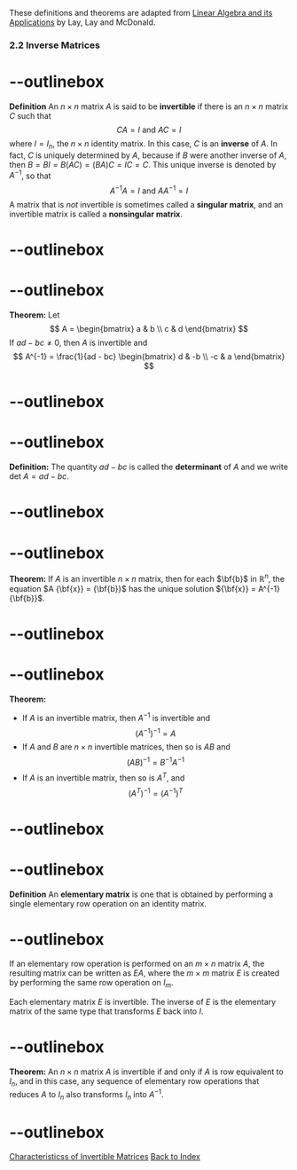 These definitions and theorems are adapted from [Linear Algebra and its Applications](https://www.cartagena99.com/recursos/alumnos/temarios/210609113348-Linear%20Algebra%20and%20its%20applications.pdf) by Lay, Lay and McDonald.

### 2.2 Inverse Matrices

# --outlinebox
**Definition**  An $n \times n$ matrix $A$ is said to be **invertible** if there is an $n \times n$ matrix $C$ such that 
$$CA = I \text{  and  } AC = I$$
where $I = I_n$, the $n \times n$ identity matrix.  In this case, $C$ is an **inverse** of $A$.  In fact, $C$ is uniquely determined by $A$, because if $B$ were another inverse of $A$, then $B = BI = B(AC) = (BA)C = IC = C$. This unique inverse is denoted by $A^{-1}$, so that 
$$A^{-1}A = I \text{  and  } AA^{-1} = I$$
A matrix that is *not* invertible is sometimes called a **singular matrix**, and an invertible matrix is called a **nonsingular matrix**.
# --outlinebox

# --outlinebox
**Theorem:** Let 
$$ A = 
\begin{bmatrix}
a & b  \\
c & d 
\end{bmatrix}
$$
If $ad - bc \not = 0$, then $A$ is invertible and 
$$ A^{-1} = \frac{1}{ad - bc}
\begin{bmatrix}
d & -b  \\
-c & a 
\end{bmatrix}
$$
# --outlinebox


# --outlinebox
**Definition:** The quantity $ad - bc$ is called the **determinant** of $A$ and we write $\text{det } A = ad -bc$.
# --outlinebox

# --outlinebox
**Theorem:** If $A$ is an invertible $n \times n$ matrix, then for each $\bf{b}$ in $\mathbb{R}^n$, the equation $A {\bf{x}} = {\bf{b}}$ has the unique solution ${\bf{x}} = A^{-1}{\bf{b}}$.

# --outlinebox

# --outlinebox
**Theorem:** 
- If $A$ is an invertible matrix, then $A^{-1}$ is invertible and 
$$(A^{-1})^{-1} = A$$
- If $A$ and $B$ are $n \times n$ invertible matrices, then so is $AB$ and 
$$(AB)^{-1} = B^{-1}A^{-1}$$
- If $A$ is an invertible matrix, then so is $A^T$, and 
$$(A^T)^{-1} = (A^{-1})^T$$

# --outlinebox


# --outlinebox
**Definition** An **elementary matrix** is one that is obtained by performing a single elementary row operation on an identity matrix.
# --outlinebox

If an elementary row operation is performed on an $m \times n$ matrix $A$, the resulting matrix can be written as $EA$, where the $m \times m$ matrix $E$ is created by performing the same row operation on $I_m$.

Each elementary matrix $E$ is invertible.  The inverse of $E$ is the elementary matrix of the same type that transforms $E$ back into $I$.


# --outlinebox
**Theorem:** An $n \times n$ matrix $A$ is invertible if and only if $A$ is row equivalent to $I_n$, and in this case, any sequence of elementary row operations that reduces $A$ to $I_n$ also transforms $I_n$ into $A^{-1}$.
# --outlinebox


[Characteristicss of Invertible Matrices](/pages/LA10)
[Back to Index](/pages/andre)
